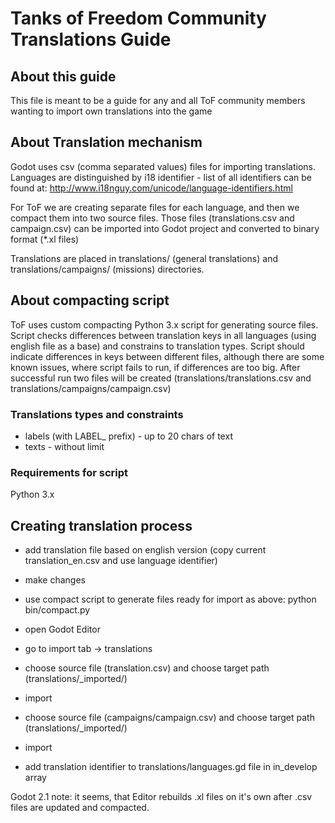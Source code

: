 # Tanks of Freedom Community Translations Guide

## About this guide
This file is meant to be a guide for any and all ToF community members wanting to import own translations into the game

## About Translation mechanism
Godot uses csv (comma separated values) files for importing translations.
Languages are distinguished by i18 identifier - list of all identifiers can be found at:
http://www.i18nguy.com/unicode/language-identifiers.html

For ToF  we are creating separate files for each language, and then we compact them into two source files.
Those files (translations.csv and campaign.csv) can be imported into Godot project and converted to binary format (*.xl files)

Translations are placed in translations/ (general translations) and translations/campaigns/ (missions) directories.

## About compacting script
ToF uses custom compacting Python 3.x script for generating source files.
Script checks differences between translation keys in all languages (using english file as a base) and constrains to translation types. Script should indicate differences in keys between different files, although there are some known issues, where script fails to run, if differences are too big.
After successful run two files will be created (translations/translations.csv and translations/campaigns/campaign.csv)

### Translations types and constraints
- labels (with LABEL_ prefix) - up to 20 chars of text
- texts - without limit

### Requirements for script
Python 3.x

## Creating translation process
- add translation file based on english version (copy current translation_en.csv and use language identifier)
- make changes

- use compact script to generate files ready for import as above:
python bin/compact.py

- open Godot Editor
- go to import tab  -> translations
- choose source file (translation.csv) and choose target path (translations/_imported/)
- import
- choose source file (campaigns/campaign.csv) and choose target path (translations/_imported/)
- import
- add translation identifier to translations/languages.gd file in in_develop array

Godot 2.1 note: it seems, that Editor rebuilds .xl files on it's own after .csv files are updated and compacted.



